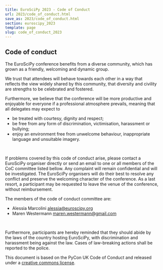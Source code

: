 ```yaml
---
title: EuroSciPy 2023 - Code of Conduct
url: 2023/code_of_conduct.html
save_as: 2023/code_of_conduct.html
section: euroscipy_2023
template: page
slug: code_of_conduct_2023
---
```


## Code of conduct

The EuroSciPy conference benefits from a diverse community, which has grown
as a friendly, welcoming and dynamic group.

We trust that attendees will behave towards each other in a way that
reflects the view widely shared by this community, that diversity and
civility are strengths to be celebrated and fostered.

Furthermore, we believe that the conference will be more productive and
enjoyable for everyone if a professional atmosphere prevails, meaning
that all delegates may expect to

- be treated with courtesy, dignity and respect;
- be free from any form of discrimination, victimisation, harassment or bullying;
- enjoy an environment free from unwelcome behaviour, inappropriate language and unsuitable imagery.

</br>

If problems covered by this code of conduct arise, please contact a
EuroSciPy organiser directly or send an email to one or all members of the
CoC committee listed bellow.
Any complaint will remain confidential and will be investigated. The EuroSciPy
organisers will do their best to resolve any conflict and preserve the
welcoming character of the conference. As a last resort, a participant
may be requested to leave the venue of the conference, without
reimbursement.

The members of the code of conduct committee are:

- Alessia Marcolini [alessia@euroscipy.org](mailto:alessia@euroscipy.org)
- Maren Westermann [maren.westermann@gmail.com](mailto:maren.westermann@gmail.com)

</br>

Furthermore, participants are hereby reminded that they should abide by
the laws of the country hosting EuroSciPy, with discrimination and
harassment being against the law. Cases of law-breaking actions shall be
reported to the police.

This document is based on the PyCon UK Code of Conduct and released under
a [creative commons license](http://creativecommons.org/licenses/by-nc-sa/3.0/).
